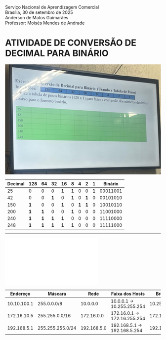 Serviço Nacional de Aprendizagem Comercial  
Brasília, 30 de setembro de 2025  
Anderson de Matos Guimarães  
Professor: Moisés Mendes de Andrade

# ATIVIDADE DE CONVERSÃO DE DECIMAL PARA BINÁRIO


![Atividade de conversão](./tabela.jpeg)

| Decimal | 128 | 64 | 32 | 16 | 8 | 4 | 2 | 1 | Binário |
|--------|-----|----|----|----|---|---|---|---|---|
| 25     |  0  |  0 |  0 | **1** | **1** | 0 | 0 | **1** | 00011001 |
| 42     |  0  |  0 | **1** |  0 | **1** | 0 | **1** | 0 | 00101010 |
| 150    | **1** |  0 |  0 | **1** | 0 | **1** | **1** | 0 | 10010110 |
| 200    | **1** | **1** |  0 |  0 | **1** | 0 | 0 | 0 | 11001000 |
| 240    | **1** | **1** | **1** | **1** | 0 | 0 | 0 | 0 | 11110000
| 248    | **1** | **1** | **1** | **1** | **1** | 0 | 0 | 0 | 11111000 |

---

[![Visualizar PDF](./rede.pdf)](./rede.pdf)

| Endereço | Máscara | Rede | Faixa dos Hosts | Broadcast |
|--- | ---| --- | --- | --- |
| 10.10.100.1| 255.0.0.0/8| 10.0.0.0 | 10.0.0.1 -> 10.255.255.254 | 10.255.255.255 |
| 172.16.10.5 | 255.255.0.0/16 | 172.16.0.0 | 172.16.0.1 -> 172.16.255.254 | 172.16.255.255 |
|192.168.5.1 | 255.255.255.0/24 | 192.168.5.0 | 192.168.5.1 -> 192.168.5.254 | 192.168.5.255 |

